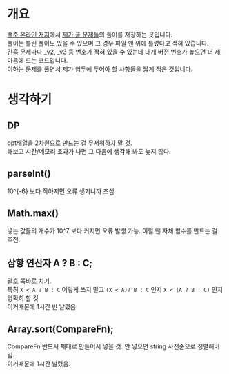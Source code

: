# 개요
[백준 온라인 저지](https://www.acmicpc.net/)에서 [제가 푼 문제들](https://www.acmicpc.net/user/twicedtna)의 풀이를 저장하는 곳입니다.    
풀이는 틀린 풀이도 있을 수 있으며 그 경우 파일 맨 위에 틀렸다고 적혀 있습니다.    
간혹 문제마다 _v2, _v3 등 번호가 적혀 있을 수 있는데 대개 버전 번호가 높으면 더 제 마음에 드는 코드입니다.    
이하는 문제를 풀면서 제가 염두에 두어야 할 사항들을 짧게 적은 것입니다.   


# 생각하기
## DP
opt배열을 2차원으로 만드는 걸 무서워하지 말 것.    
해보고 시간/메모리 초과가 나면 그 다음에 생각해 봐도 늦지 않다.

## parseInt()
10^{-6} 보다 작아지면 오류 생기니까 조심

## Math.max()
넣는 값들의 개수가 10^7 보다 커지면 오류 발생 가능. 이럴 땐 자체 함수를 만드는 걸 추천.

## 삼항 연산자 A ? B : C;
괄호 똑바로 치기.    
특히 `X < A ? B : C` 이렇게 쓰지 말고 `(X < A)? B : C` 인지 `X < (A ? B : C)` 인지 명확히 할 것    
이거때문에 1시간 반 날렸음

## Array.sort(CompareFn);
CompareFn 반드시 제대로 만들어서 넣을 것. 안 넣으면 string 사전순으로 정렬해버림.     
이거때문에 1시간 날렸음.